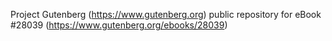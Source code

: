 Project Gutenberg (https://www.gutenberg.org) public repository for eBook #28039 (https://www.gutenberg.org/ebooks/28039)
